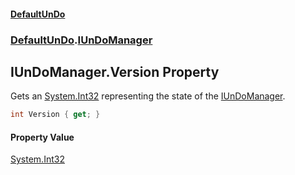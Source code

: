 #### [DefaultUnDo](DefaultUnDo.md 'DefaultUnDo')
### [DefaultUnDo](DefaultUnDo.md#DefaultUnDo 'DefaultUnDo').[IUnDoManager](IUnDoManager.md 'DefaultUnDo.IUnDoManager')

## IUnDoManager.Version Property

Gets an [System.Int32](https://docs.microsoft.com/en-us/dotnet/api/System.Int32 'System.Int32') representing the state of the [IUnDoManager](IUnDoManager.md 'DefaultUnDo.IUnDoManager').

```csharp
int Version { get; }
```

#### Property Value
[System.Int32](https://docs.microsoft.com/en-us/dotnet/api/System.Int32 'System.Int32')